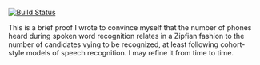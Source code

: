 [![Build Status](https://travis-ci.com/maetshju/prefix-length-zipf.svg?branch=master)](https://travis-ci.com/maetshju/prefix-length-zipf)

This is a brief proof I wrote to convince myself that the number of phones heard during spoken word recognition relates in a Zipfian fashion to the number of candidates vying to be recognized, at least following cohort-style models of speech recognition. I may refine it from time to time.
